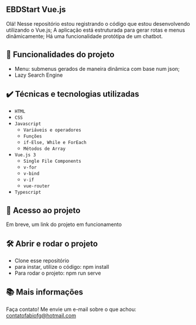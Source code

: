 ## EBDStart Vue.js

Olá! Nesse repositório estou registrando o código que estou desenvolvendo utilizando o Vue.js; A aplicação está estruturada para gerar rotas e menus dinâmicamente; Há uma funcionalidade protótipa de um chatbot.

## 🔨 Funcionalidades do projeto

- Menu: submenus gerados de maneira dinâmica com base num json; 
- Lazy Search Engine 

## ✔️ Técnicas e tecnologias utilizadas

- `HTML`
- `CSS`
- `Javascript`
  - `Variáveis e operadores`
  - `Funções`
  - `if-Else, While e ForEach`
  - `Métodos de Array`
- `Vue.js 3`
  - `Single File Components`
  - `v-for`
  - `v-bind`
  - `v-if`
  - `vue-router`
- `Typescript`

## 📁 Acesso ao projeto

Em breve, um link do projeto em funcionamento

## 🛠️ Abrir e rodar o projeto

- Clone esse repositório
- para instar, utilize o código: npm install
- Para rodar o projeto: npm run serve

## 📚 Mais informações 

Faça contato! Me envie um e-mail sobre o que achou: contatofabiofg@hotmail.com
